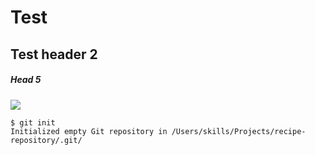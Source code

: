 # Test
## Test header 2
##### Head 5
![](https://octodex.github.com/images/scottocat.jpg)

```
$ git init
Initialized empty Git repository in /Users/skills/Projects/recipe-repository/.git/
```
